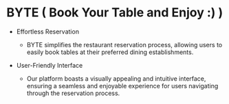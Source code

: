 # BYTE ( Book Your Table and Enjoy :) )

- Effortless Reservation
    - BYTE simplifies the restaurant reservation process, allowing users to easily book tables at their preferred dining establishments.
    
- User-Friendly Interface
    - Our platform boasts a visually appealing and intuitive interface, ensuring a seamless and enjoyable experience for users navigating through the reservation process.
 